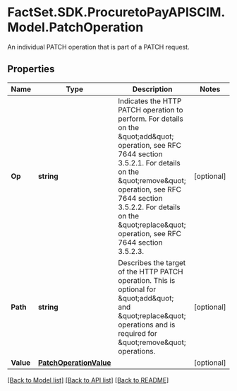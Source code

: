 # FactSet.SDK.ProcuretoPayAPISCIM.Model.PatchOperation
An individual PATCH operation that is part of a PATCH request.

## Properties

Name | Type | Description | Notes
------------ | ------------- | ------------- | -------------
**Op** | **string** | Indicates the HTTP PATCH operation to perform. For details on the \&quot;add\&quot; operation, see RFC 7644 section 3.5.2.1. For details on the \&quot;remove\&quot; operation, see RFC 7644 section 3.5.2.2. For details on the \&quot;replace\&quot; operation, see RFC 7644 section 3.5.2.3. | [optional] 
**Path** | **string** | Describes the target of the HTTP PATCH operation. This is optional for \&quot;add\&quot; and \&quot;replace\&quot; operations and is required for \&quot;remove\&quot; operations. | [optional] 
**Value** | [**PatchOperationValue**](PatchOperationValue.md) |  | [optional] 

[[Back to Model list]](../README.md#documentation-for-models) [[Back to API list]](../README.md#documentation-for-api-endpoints) [[Back to README]](../README.md)

